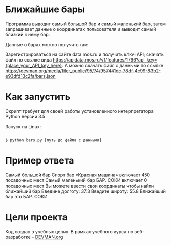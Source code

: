 # Ближайшие бары
Программа выводит самый большой бар и самый маленький бар,
затем запрашивает данные о координатах пользователя и выводит самый близкий к нему бар.

Данные о барах можно получить так:

Зарегистрироваться на сайте data.mos.ru и получить ключ API;
скачать файл по ссылке вида https://apidata.mos.ru/v1/features/1796?api_key={place_your_API_key_here}.
А можно скачать файл с данными по ссылке
https://devman.org/media/filer_public/95/74/957441dc-78df-4c99-83b2-e93dfd13c2fa/bars.json

# Как запустить

Скрипт требует для своей работы установленного интерпретатора Python версии 3.5

Запуск на Linux:

```#!bash

$ python bars.py [путь до файла с данными] 
```

# Пример ответа


Самый большой бар Спорт бар «Красная машина» включает 450 посадочных мест
Самый маленький бар БАР. СОКИ включает 0 посадочных мест
Вы можете ввести свои координаты чтобы найти ближайший бар
Введине долготу: 37.3
Введите широту: 55.8
Ближайший бар это БАР. СОКИ


# Цели проекта

Код создан в учебных целях. В рамках учебного курса по веб-разработке - [DEVMAN.org](https://devman.org)
